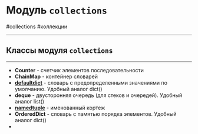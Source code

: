 # Модуль `collections`
#collections #коллекции
***
## Классы модуля `collections`
***
- **Counter** - счетчик элементов последовательности
- **ChainMap** - контейнер словарей
- **[defaultdict](defaultdict%20-%20класс.md)** - словарь с предопределенными значениями по умолчанию. Удобный аналог dict()
- **deque** - двусторонняя очередь (для стеков и очередей). Удобный аналог list()
- **[namedtuple](namedtuple%20-%20класс.md)** - именованный кортеж
- **OrderedDict** - словарь с памятью порядка элементов. Удобный аналог dict()
- 